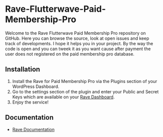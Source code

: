 # Rave-Flutterwave-Paid-Membership-Pro

Welcome to the Rave Flutterwave Paid Membership Pro repository on GitHub. Here you can browse the source, look at open issues and keep track of developments. I hope it helps you in your project. By the way the code is open and you can tweek it as you want cause after payment the user does not registered on the paid membership pro database.

## Installation

1. Install the Rave for Paid Membership Pro via the Plugins section of your WordPress Dashboard.
2. Go to the settings section of the plugin and enter your Public and Secret Keys which are available on your [Rave Dashboard](https://rave.flutterwave.com).
3. Enjoy the service!

## Documentation
* [Rave Documentation](https://developer.flutterwave.com/docs)
